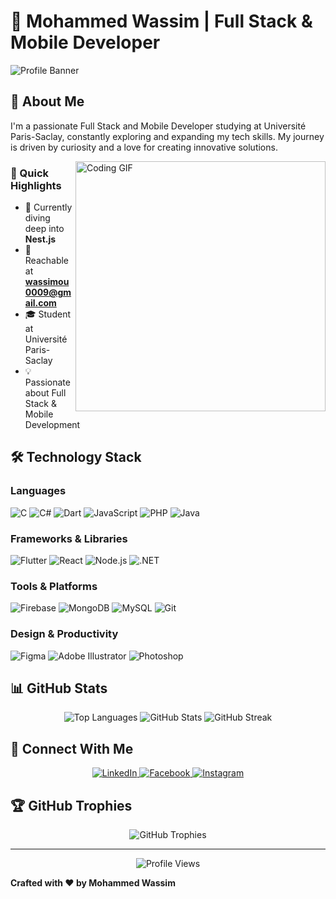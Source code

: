 # 👋 Mohammed Wassim | Full Stack & Mobile Developer

![Profile Banner](https://raw.githubusercontent.com/sagar-viradiya/sagar-viradiya/master/resources/banner.png)

## 🚀 About Me

I'm a passionate Full Stack and Mobile Developer studying at Université Paris-Saclay, constantly exploring and expanding my tech skills. My journey is driven by curiosity and a love for creating innovative solutions.

<img align="right" alt="Coding GIF" width="400" src="https://camo.githubusercontent.com/19db51af5f90f1b152bc0b9078f5fe97053955be5074f03f17019c70345bdcdb/68747470733a2f2f6d69726f2e6d656469756d2e636f6d2f6d61782f313336302f302a37513379765349765f7430696f4a2d5a2e676966"/>

### 🌟 Quick Highlights
- 🌱 Currently diving deep into **Nest.js**
- 📧 Reachable at **wassimou0009@gmail.com**
- 🎓 Student at Université Paris-Saclay
- 💡 Passionate about Full Stack & Mobile Development

## 🛠 Technology Stack

### Languages
![C](https://img.shields.io/badge/C-00599C?style=for-the-badge&logo=c&logoColor=white)
![C#](https://img.shields.io/badge/C%23-239120?style=for-the-badge&logo=c-sharp&logoColor=white)
![Dart](https://img.shields.io/badge/Dart-0175C2?style=for-the-badge&logo=dart&logoColor=white)
![JavaScript](https://img.shields.io/badge/JavaScript-F7DF1E?style=for-the-badge&logo=javascript&logoColor=black)
![PHP](https://img.shields.io/badge/PHP-777BB4?style=for-the-badge&logo=php&logoColor=white)
![Java](https://img.shields.io/badge/Java-ED8B00?style=for-the-badge&logo=java&logoColor=white)

### Frameworks & Libraries
![Flutter](https://img.shields.io/badge/Flutter-02569B?style=for-the-badge&logo=flutter&logoColor=white)
![React](https://img.shields.io/badge/React-20232A?style=for-the-badge&logo=react&logoColor=61DAFB)
![Node.js](https://img.shields.io/badge/Node.js-43853D?style=for-the-badge&logo=node.js&logoColor=white)
![.NET](https://img.shields.io/badge/.NET-5C2D91?style=for-the-badge&logo=.net&logoColor=white)

### Tools & Platforms
![Firebase](https://img.shields.io/badge/Firebase-039BE5?style=for-the-badge&logo=Firebase&logoColor=white)
![MongoDB](https://img.shields.io/badge/MongoDB-4EA94B?style=for-the-badge&logo=mongodb&logoColor=white)
![MySQL](https://img.shields.io/badge/MySQL-00000F?style=for-the-badge&logo=mysql&logoColor=white)
![Git](https://img.shields.io/badge/Git-F05033?style=for-the-badge&logo=git&logoColor=white)

### Design & Productivity
![Figma](https://img.shields.io/badge/Figma-F24E1E?style=for-the-badge&logo=figma&logoColor=white)
![Adobe Illustrator](https://img.shields.io/badge/Adobe%20Illustrator-FF9A00?style=for-the-badge&logo=adobe%20illustrator&logoColor=white)
![Photoshop](https://img.shields.io/badge/Adobe%20Photoshop-31A8FF?style=for-the-badge&logo=Adobe%20Photoshop&logoColor=white)

## 📊 GitHub Stats

<p align="center">
  <img src="https://github-readme-stats.vercel.app/api/top-langs?username=predatorxxripxx&show_icons=true&locale=en&layout=compact" alt="Top Languages" />
  <img src="https://github-readme-stats.vercel.app/api?username=predatorxxripxx&show_icons=true&locale=en" alt="GitHub Stats" />
  <img src="https://github-readme-streak-stats.herokuapp.com/?user=predatorxxripxx" alt="GitHub Streak" />
</p>

## 🤝 Connect With Me

<p align="center">
  <a href="https://www.linkedin.com/in/mohammed-wassim-terfi-45a9172a5">
    <img src="https://img.shields.io/badge/LinkedIn-0077B5?style=for-the-badge&logo=linkedin&logoColor=white" alt="LinkedIn"/>
  </a>
  <a href="https://www.facebook.com/profile.php?id=100074025348382">
    <img src="https://img.shields.io/badge/Facebook-1877F2?style=for-the-badge&logo=facebook&logoColor=white" alt="Facebook"/>
  </a>
  <a href="https://www.instagram.com/guts.sw/">
    <img src="https://img.shields.io/badge/Instagram-E4405F?style=for-the-badge&logo=instagram&logoColor=white" alt="Instagram"/>
  </a>
</p>

## 🏆 GitHub Trophies

<p align="center">
  <img src="https://github-profile-trophy.vercel.app/?username=predatorxxripxx" alt="GitHub Trophies" />
</p>

---

<p align="center">
  <img src="https://komarev.com/ghpvc/?username=predatorxxripxx&label=Profile%20views&color=0e75b6&style=flat" alt="Profile Views" />
</p>

**Crafted with ❤️ by Mohammed Wassim**
